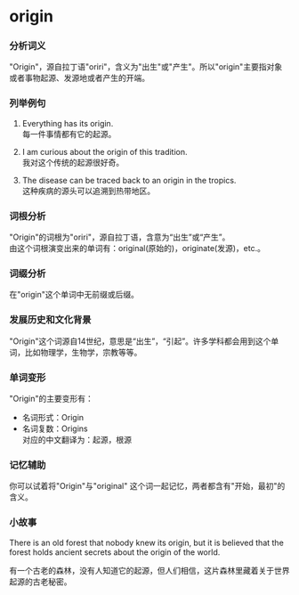 # origin

### 分析词义

  

"Origin"，源自拉丁语"oriri"，含义为"出生"或"产生"。所以"origin"主要指对象或者事物起源、发源地或者产生的开端。

  

### 列举例句

  

1.  Everything has its origin.  
    每一件事情都有它的起源。
    
      
    
2.  I am curious about the origin of this tradition.  
    我对这个传统的起源很好奇。
    
      
    
3.  The disease can be traced back to an origin in the tropics.  
    这种疾病的源头可以追溯到热带地区。
    
      
    

  

### 词根分析

  

"Origin"的词根为"oriri"，源自拉丁语，含意为“出生”或“产生”。  
由这个词根演变出来的单词有：original(原始的)，originate(发源)，etc.。

  

### 词缀分析

  

在"origin"这个单词中无前缀或后缀。

  

### 发展历史和文化背景

  

"Origin"这个词源自14世纪，意思是“出生”，“引起”。许多学科都会用到这个单词，比如物理学，生物学，宗教等等。

  

### 单词变形

  

"Origin"的主要变形有：

  

*   名词形式：Origin
*   名词复数：Origins  
    对应的中文翻译为：起源，根源

  

### 记忆辅助

  

你可以试着将"Origin"与"original" 这个词一起记忆，两者都含有"开始，最初"的含义。

  

### 小故事

  

There is an old forest that nobody knew its origin, but it is believed that the forest holds ancient secrets about the origin of the world.

  

有一个古老的森林，没有人知道它的起源，但人们相信，这片森林里藏着关于世界起源的古老秘密。
